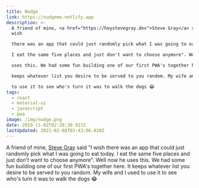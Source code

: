 ```yaml
---
title: Nudge
link: https://nudgeme.netlify.app
description: >-
  A friend of mine, <a href="https://heystevegray.dev">Steve Gray</a> said "I
  wish

  there was an app that could just randomly pick what I was going to eat today.

  I eat the same five places and just don't want to choose anymore". Well now he

  uses this. We had some fun building one of our first PWA's together here. It

  keeps whatever list you desire to be served to you random. My wife and I used

  to use it to see who's turn it was to walk the dogs 😂
tags:
  - react
  - material-ui
  - javascript
  - pwa
image: /img/nudge.png
date: 2019-11-02T02:29:30.917Z
lastUpdated: 2021-02-08T03:43:06.028Z
---
```


A friend of mine, <a href="https://heystevegray.dev">Steve Gray</a> said "I wish
there was an app that could just randomly pick what I was going to eat today.
I eat the same five places and just don't want to choose anymore". Well now he
uses this. We had some fun building one of our first PWA's together here. It
keeps whatever list you desire to be served to you random. My wife and I used
to use it to see who's turn it was to walk the dogs 😂
